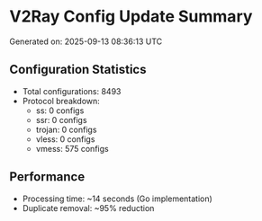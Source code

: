 # V2Ray Config Update Summary
Generated on: 2025-09-13 08:36:13 UTC

## Configuration Statistics
- Total configurations: 8493
- Protocol breakdown:
  - ss: 0 configs
  - ssr: 0 configs
  - trojan: 0 configs
  - vless: 0 configs
  - vmess: 575 configs

## Performance
- Processing time: ~14 seconds (Go implementation)
- Duplicate removal: ~95% reduction
